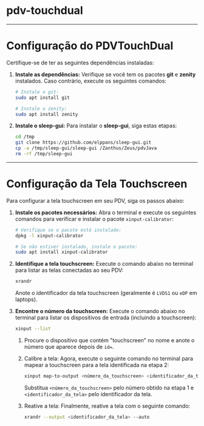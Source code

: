 # pdv-touchdual

---

# Configuração do PDVTouchDual

Certifique-se de ter as seguintes dependências instaladas:

1. **Instale as dependências:**
   Verifique se você tem os pacotes **git** e **zenity** instalados. Caso contrário, execute os seguintes comandos:

   ```bash
   # Instale o git:
   sudo apt install git

   # Instale o zenity:
   sudo apt install zenity
   ```

2. **Instale o sleep-gui:**
   Para instalar o **sleep-gui**, siga estas etapas:

   ```bash
   cd /tmp
   git clone https://github.com/elppans/sleep-gui.git
   cp -a /tmp/sleep-gui/sleep-gui /Zanthus/Zeus/pdvJava
   rm -rf /tmp/sleep-gui
   ```
---

# Configuração da Tela Touchscreen

Para configurar a tela touchscreen em seu PDV, siga os passos abaixo:

1. **Instale os pacotes necessários:**
   Abra o terminal e execute os seguintes comandos para verificar e instalar o pacote `xinput-calibrator`:

   ```bash
   # Verifique se o pacote está instalado:
   dpkg -l xinput-calibrator

   # Se não estiver instalado, instale o pacote:
   sudo apt install xinput-calibrator
   ```

2. **Identifique a tela touchscreen:**
   Execute o comando abaixo no terminal para listar as telas conectadas ao seu PDV:

   ```bash
   xrandr
   ```

   Anote o identificador da tela touchscreen (geralmente é `LVDS1` ou `eDP` em laptops).

3. **Encontre o número da touchscreen:**
   Execute o comando abaixo no terminal para listar os dispositivos de entrada (incluindo a touchscreen):

   ```bash
   xinput --list
   ```

   1. Procure o dispositivo que contém "touchscreen" no nome e anote o número que aparece depois de `id=`.
   2. Calibre a tela: Agora, execute o seguinte comando no terminal para mapear a touchscreen para a tela identificada na etapa 2:

      ```bash
      xinput map-to-output <número_da_touchscreen> <identificador_da_tela>
      ```

      Substitua `<número_da_touchscreen>` pelo número obtido na etapa 1 e `<identificador_da_tela>` pelo identificador da tela.

   3. Reative a tela: Finalmente, reative a tela com o seguinte comando:

      ```bash
      xrandr --output <identificador_da_tela> --auto
      ```

